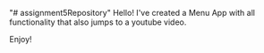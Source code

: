 "# assignment5Repository" 
Hello!
I've created a Menu App with all functionality that also jumps to a youtube video.

Enjoy!
